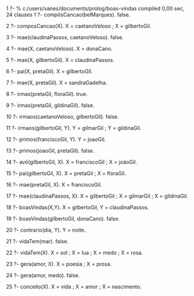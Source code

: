 1 ?-
% c:/users/vanes/documents/prolog/boas-vindas compiled 0,00 sec, 24 clauses
1 ?- compôsCancao(belMarques).
false.

2 ?- composCancao(X).
X = caetanoVeloso ;
X = gilbertoGil.

3 ?- mae(claudinaPassos, caetanoVeloso).
false.

4 ?- mae(X, caetanoVeloso).
X = donaCano.

5 ?- mae(X, gilbertoGil).
X = claudinaPassos.

6 ?- pai(X, pretaGil).
X = gilbertoGil.

7 ?- mae(X, pretaGil).
X = sandraGadelha.

8 ?- irmas(pretaGil, floraGil).
true.

9 ?- irmas(pretaGil, gildinaGil).
false.

10 ?- irmaos(caetanoVeloso, gilbertoGil).
false.

11 ?- irmaos(gilbertoGil, Y).
Y = gilmarGil ;
Y = gildinaGil.

12 ?- primos(franciscoGil, Y).
Y = joaoGil.

13 ?- primos(joaoGil, pretaGil).
false.

14 ?- avô(gilbertoGil, X).
X = franciscoGil ;
X = joãoGil.

15 ?- pai(gilbertoGil, X).
X = pretaGil ;
X = floraGil.

16 ?- mae(pretaGil, X).
X = franciscoGil.

17 ?- mae(claudinaPassos, X).
X = gilbertoGil ;
X = gilmarGil ;
X = gildinaGil.

18 ?- boasVindas(X,Y).
X = gilbertoGil,
Y = claudinaPassos.

19 ?- boasVindas(gilbertoGil, donaCano).
false.

20 ?- contrario(dia, Y).
Y = noite.

21 ?- vidaTem(mar).
false.

22 ?- vidaTem(X).
X = sol ;
X = lua ;
X = medo ;
X = rosa.

23 ?- gera(amor, X).
X = poesia ;
X = prosa.

24 ?- gera(amor, medo).
false.

25 ?- conceito(X).
X = vida ;
X = amor ;
X = nascimento.


